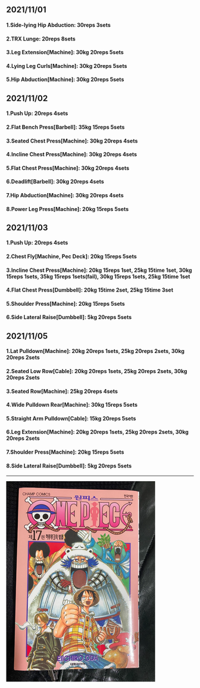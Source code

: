 ## 2021/11/01
#### 1.Side-lying Hip Abduction: 30reps 3sets
#### 2.TRX Lunge: 20reps 8sets
#### 3.Leg Extension\[Machine\]: 30kg 20reps 5sets
#### 4.Lying Leg Curls\[Machine\]: 30kg 20reps 5sets
#### 5.Hip Abduction\[Machine\]: 30kg 20reps 5sets

## 2021/11/02
#### 1.Push Up: 20reps 4sets
#### 2.Flat Bench Press\[Barbell\]: 35kg 15reps 5sets
#### 3.Seated Chest Press\[Machine\]: 30kg 20reps 4sets
#### 4.Incline Chest Press\[Machine\]: 30kg 20reps 4sets
#### 5.Flat Chest Press\[Machine\]: 30kg 20reps 4sets
#### 6.Deadlift\[Barbell\]: 30kg 20reps 4sets
#### 7.Hip Abduction\[Machine\]: 30kg 20reps 4sets
#### 8.Power Leg Press\[Machine\]: 20kg 15reps 5sets

## 2021/11/03
#### 1.Push Up: 20reps 4sets
#### 2.Chest Fly\[Machine, Pec Deck\]: 20kg 15reps 5sets
#### 3.Incline Chest Press\[Machine\]: 20kg 15reps 1set, 25kg 15time 1set, 30kg 15reps 1sets, 35kg 15reps 1sets(fail), 30kg 15reps 1sets, 25kg 15time 1set   
#### 4.Flat Chest Press\[Dumbbell\]: 20kg 15time 2set, 25kg 15time 3set 
#### 5.Shoulder Press\[Machine\]: 20kg 15reps 5sets
#### 6.Side Lateral Raise\[Dumbbell\]: 5kg 20reps 5sets

## 2021/11/05
#### 1.Lat Pulldown\[Machine\]: 20kg 20reps 1sets, 25kg 20reps 2sets, 30kg 20reps 2sets 
#### 2.Seated Low Row\[Cable\]: 20kg 20reps 1sets, 25kg 20reps 2sets, 30kg 20reps 2sets
#### 3.Seated Row\[Machine\]: 25kg 20reps 4sets
#### 4.Wide Pulldown Rear\[Machine\]: 30kg 15reps 5sets
#### 5.Straight Arm Pulldown\[Cable\]: 15kg 20reps 5sets
#### 6.Leg Extension\[Machine\]: 20kg 20reps 1sets, 25kg 20reps 2sets, 30kg 20reps 2sets
#### 7.Shoulder Press\[Machine\]: 20kg 15reps 5sets
#### 8.Side Lateral Raise\[Dumbbell\]: 5kg 20reps 5sets

---

<img src='../_resources/__017.png' width='400px' />
